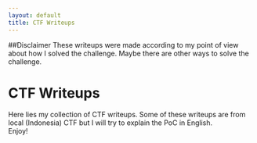```yaml
---
layout: default
title: CTF Writeups
---
```

##Disclaimer
These writeups were made according to my point of view about how I solved the challenge. Maybe there are other ways to solve the challenge.
# CTF Writeups
Here lies my collection of CTF writeups. Some of these writeups are from local (Indonesia) CTF but I will try to explain the PoC in English.
<br>
Enjoy!
